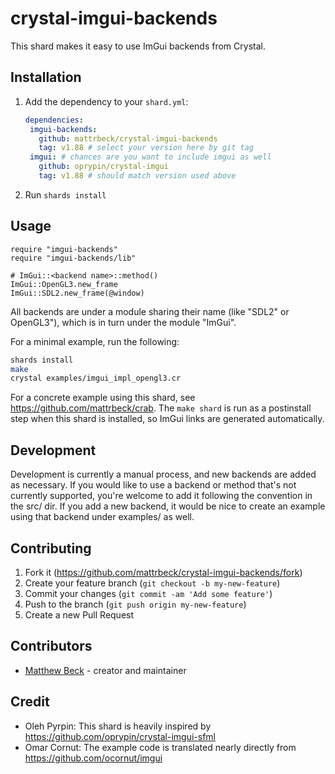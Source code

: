 # crystal-imgui-backends

This shard makes it easy to use ImGui backends from Crystal.

## Installation

1. Add the dependency to your `shard.yml`:

   ```yaml
   dependencies:
    imgui-backends:
      github: mattrbeck/crystal-imgui-backends
      tag: v1.88 # select your version here by git tag
    imgui: # chances are you want to include imgui as well
      github: oprypin/crystal-imgui
      tag: v1.88 # should match version used above
   ```

2. Run `shards install`

## Usage

```crystal
require "imgui-backends"
require "imgui-backends/lib"

# ImGui::<backend name>::method()
ImGui::OpenGL3.new_frame
ImGui::SDL2.new_frame(@window)
```

All backends are under a module sharing their name (like "SDL2" or OpenGL3"), which is in turn under the module "ImGui".

For a minimal example, run the following:

```bash
shards install
make
crystal examples/imgui_impl_opengl3.cr
```

For a concrete example using this shard, see https://github.com/mattrbeck/crab. The `make shard` is run as a postinstall step when this shard is installed, so ImGui links are generated automatically.

## Development

Development is currently a manual process, and new backends are added as necessary. If you would like to use a backend or method that's not currently supported, you're welcome to add it following the convention in the src/ dir. If you add a new backend, it would be nice to create an example using that backend under examples/ as well.

## Contributing

1. Fork it (<https://github.com/mattrbeck/crystal-imgui-backends/fork>)
2. Create your feature branch (`git checkout -b my-new-feature`)
3. Commit your changes (`git commit -am 'Add some feature'`)
4. Push to the branch (`git push origin my-new-feature`)
5. Create a new Pull Request

## Contributors

- [Matthew Beck](https://github.com/mattrbeck) - creator and maintainer

## Credit
- Oleh Pyrpin: This shard is heavily inspired by https://github.com/oprypin/crystal-imgui-sfml
- Omar Cornut: The example code is translated nearly directly from https://github.com/ocornut/imgui

